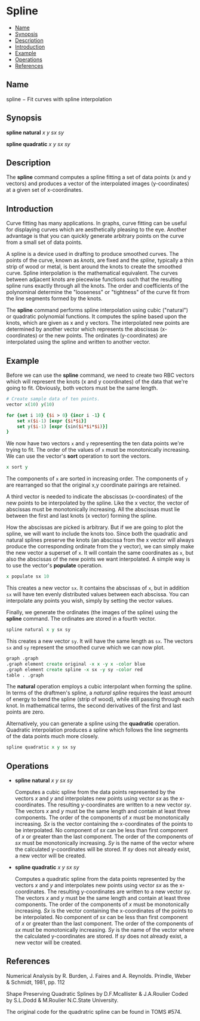 # Spline

  - [Name](#name)
  - [Synopsis](#synopsis)
  - [Description](#description)
  - [Introduction](#introduction)
  - [Example](#example)
  - [Operations](#operations)
  - [References](#references)

## Name

spline − Fit curves with spline interpolation

## Synopsis

**spline natural** *x y sx sy*

**spline quadratic** *x y sx sy*

## Description

The **spline** command computes a spline fitting a set of data points (x and y vectors) and produces a vector of the
interpolated images (y-coordinates) at a given set of x-coordinates.

## Introduction

Curve fitting has many applications. In graphs, curve fitting can be useful for displaying curves which are
aesthetically pleasing to the eye. Another advantage is that you can quickly generate arbitrary points on the curve from
a small set of data points.

A spline is a device used in drafting to produce smoothed curves. The points of the curve, known as *knots*, are fixed
and the *spline*, typically a thin strip of wood or metal, is bent around the knots to create the smoothed curve. Spline
interpolation is the mathematical equivalent. The curves between adjacent knots are piecewise functions such that the
resulting spline runs exactly through all the knots. The order and coefficients of the polynominal determine the
"looseness" or "tightness" of the curve fit from the line segments formed by the knots.

The **spline** command performs spline interpolation using cubic ("natural") or quadratic polynomial functions. It
computes the spline based upon the knots, which are given as x and y vectors. The interpolated new points are determined
by another vector which represents the abscissas (x-coordinates) or the new points. The ordinates (y-coordinates) are
interpolated using the spline and written to another vector.

## Example

Before we can use the **spline** command, we need to create two RBC vectors which will represent the knots (x and y
coordinates) of the data that we're going to fit. Obviously, both vectors must be the same length.

```tcl
# Create sample data of ten points.
vector x(10) y(10)

for {set i 10} {$i > 0} {incr i -1} {
    set x($i-1) [expr {$i*$i}]
    set y($i-1) [expr {sin($i*$i*$i)}]
}
```

We now have two vectors `x` and `y` representing the ten data points we're trying to fit. The order of the values of `x`
must be monotonically increasing. We can use the vector's **sort** operation to sort the vectors.

```tcl
x sort y
```

The components of `x` are sorted in increasing order. The components of `y` are rearranged so that the original x,y
coordinate pairings are retained.

A third vector is needed to indicate the abscissas (x-coordinates) of the new points to be interpolated by the
spline. Like the x vector, the vector of abscissas must be monotonically increasing. All the abscissas must lie between
the first and last knots (x vector) forming the spline.

How the abscissas are picked is arbitrary. But if we are going to plot the spline, we will want to include the knots
too. Since both the quadratic and natural splines preserve the knots (an abscissa from the x vector will always produce
the corresponding ordinate from the y vector), we can simply make the new vector a superset of `x`. It will contain the
same coordinates as `x`, but also the abscissas of the new points we want interpolated. A simple way is to use the
vector's **populate** operation.

```tcl
x populate sx 10
```

This creates a new vector `sx`. It contains the abscissas of `x`, but in addition `sx` will have ten evenly distributed
values between each abscissa. You can interpolate any points you wish, simply by setting the vector values.

Finally, we generate the ordinates (the images of the spline) using the **spline** command. The ordinates are stored in
a fourth vector.

```tcl
spline natural x y sx sy
```

This creates a new vector `sy`. It will have the same length as `sx`.  The vectors `sx` and `sy` represent the smoothed
curve which we can now plot.

```tcl
graph .graph
.graph element create original -x x -y x -color blue
.graph element create spline -x sx -y sy -color red
table . .graph
```

The **natural** operation employs a cubic interpolant when forming the spline. In terms of the draftmen's spline, a
*natural spline* requires the least amount of energy to bend the spline (strip of wood), while still passing through
each knot. In mathematical terms, the second derivatives of the first and last points are zero.

Alternatively, you can generate a spline using the **quadratic** operation. Quadratic interpolation produces a spline
which follows the line segments of the data points much more closely.

```tcl
spline quadratic x y sx sy
```

## Operations

- **spline natural** *x y sx sy*

  Computes a cubic spline from the data points represented by the vectors *x* and *y* and interpolates new points using
  vector *sx* as the x-coordinates. The resulting y-coordinates are written to a new vector *sy*. The vectors *x* and
  *y* must be the same length and contain at least three components. The order of the components of *x* must be
  monotonically increasing. *Sx* is the vector containing the x-coordinates of the points to be interpolated. No
  component of *sx* can be less than first component of *x* or greater than the last component.  The order of the
  components of *sx* must be monotonically increasing.  *Sy* is the name of the vector where the calculated
  y-coordinates will be stored. If *sy* does not already exist, a new vector will be created.

- **spline quadratic** *x y sx sy*

  Computes a quadratic spline from the data points represented by the vectors *x* and *y* and interpolates new points
  using vector *sx* as the x-coordinates. The resulting y-coordinates are written to a new vector *sy*. The vectors *x*
  and *y* must be the same length and contain at least three components. The order of the components of *x* must be
  monotonically increasing. *Sx* is the vector containing the x-coordinates of the points to be interpolated. No
  component of *sx* can be less than first component of *x* or greater than the last component.  The order of the
  components of *sx* must be monotonically increasing.  *Sy* is the name of the vector where the calculated
  y-coordinates are stored. If *sy* does not already exist, a new vector will be created.

## References

Numerical Analysis by R. Burden, J. Faires and A. Reynolds. Prindle, Weber & Schmidt, 1981, pp. 112

Shape Preserving Quadratic Splines
by D.F.Mcallister & J.A.Roulier
Coded by S.L.Dodd & M.Roulier N.C.State University.

The original code for the quadratric spline can be found in TOMS #574.
